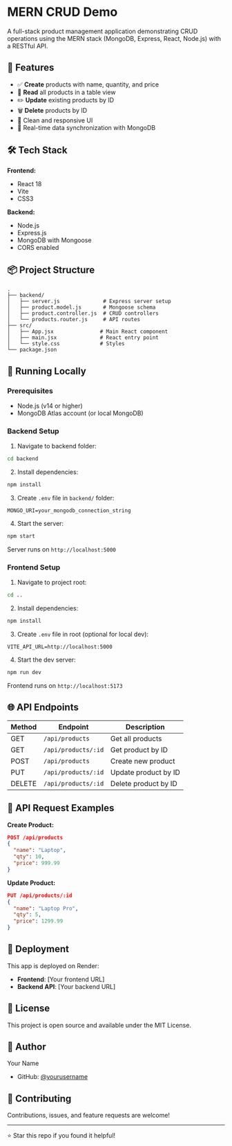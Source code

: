 # MERN CRUD Demo

A full-stack product management application demonstrating CRUD operations using the MERN stack (MongoDB, Express, React, Node.js) with a RESTful API.

## 🚀 Features

- ✅ **Create** products with name, quantity, and price
- 📖 **Read** all products in a table view
- ✏️ **Update** existing products by ID
- 🗑️ **Delete** products by ID
- 🎨 Clean and responsive UI
- 🔄 Real-time data synchronization with MongoDB

## 🛠️ Tech Stack

**Frontend:**
- React 18
- Vite
- CSS3

**Backend:**
- Node.js
- Express.js
- MongoDB with Mongoose
- CORS enabled

## 📦 Project Structure

```
.
├── backend/
│   ├── server.js              # Express server setup
│   ├── product.model.js       # Mongoose schema
│   ├── product.controller.js  # CRUD controllers
│   └── products.router.js     # API routes
├── src/
│   ├── App.jsx               # Main React component
│   ├── main.jsx              # React entry point
│   └── style.css             # Styles
└── package.json
```

## 🏃 Running Locally

### Prerequisites
- Node.js (v14 or higher)
- MongoDB Atlas account (or local MongoDB)

### Backend Setup

1. Navigate to backend folder:
```bash
cd backend
```

2. Install dependencies:
```bash
npm install
```

3. Create `.env` file in `backend/` folder:
```env
MONGO_URI=your_mongodb_connection_string
```

4. Start the server:
```bash
npm start
```

Server runs on `http://localhost:5000`

### Frontend Setup

1. Navigate to project root:
```bash
cd ..
```

2. Install dependencies:
```bash
npm install
```

3. Create `.env` file in root (optional for local dev):
```env
VITE_API_URL=http://localhost:5000
```

4. Start the dev server:
```bash
npm run dev
```

Frontend runs on `http://localhost:5173`

## 🌐 API Endpoints

| Method | Endpoint | Description |
|--------|----------|-------------|
| GET | `/api/products` | Get all products |
| GET | `/api/products/:id` | Get product by ID |
| POST | `/api/products` | Create new product |
| PUT | `/api/products/:id` | Update product by ID |
| DELETE | `/api/products/:id` | Delete product by ID |

## 📝 API Request Examples

**Create Product:**
```json
POST /api/products
{
  "name": "Laptop",
  "qty": 10,
  "price": 999.99
}
```

**Update Product:**
```json
PUT /api/products/:id
{
  "name": "Laptop Pro",
  "qty": 5,
  "price": 1299.99
}
```

## 🚀 Deployment

This app is deployed on Render:
- **Frontend**: [Your frontend URL]
- **Backend API**: [Your backend URL]

## 📄 License

This project is open source and available under the MIT License.

## 👤 Author

Your Name
- GitHub: [@yourusername](https://github.com/yourusername)

## 🤝 Contributing

Contributions, issues, and feature requests are welcome!

---

⭐ Star this repo if you found it helpful!
